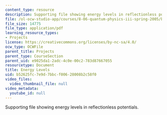 ```yaml
---
content_type: resource
description: Supporting file showing energy levels in reflectionless potentials.
file: /ol-ocw-studio-app/courses/8-06-quantum-physics-iii-spring-2005/b52625fc7e9d7bbcf00628008b2c58f0_energylevels.pdf
file_size: 14775
file_type: application/pdf
learning_resource_types:
- Projects
license: https://creativecommons.org/licenses/by-nc-sa/4.0/
ocw_type: OCWFile
parent_title: Projects
parent_type: CourseSection
parent_uid: e9025da1-2adc-4c0e-00c2-783d87667055
resourcetype: Document
title: Energy Levels
uid: b52625fc-7e9d-7bbc-f006-28008b2c58f0
video_files:
  video_thumbnail_file: null
video_metadata:
  youtube_id: null
---
```

Supporting file showing energy levels in reflectionless potentials.